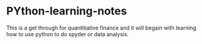 # PYthon-learning-notes
This is a get through for quantitiative finance and it will begain with learning how to use python to do spyder or data analysis.

